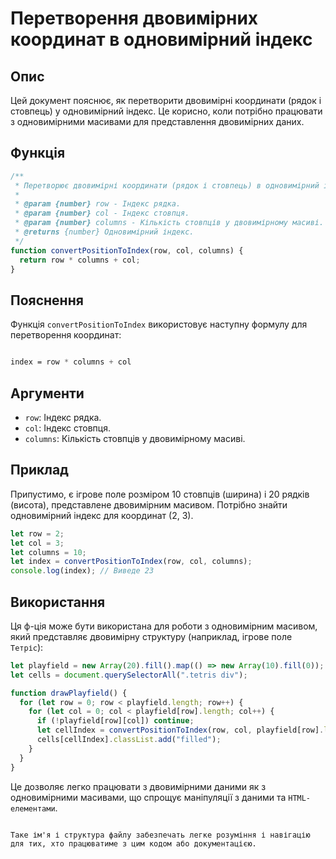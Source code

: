 # Перетворення двовимірних координат в одновимірний індекс

## Опис

Цей документ пояснює, як перетворити двовимірні координати (рядок і стовпець) у одновимірний індекс. Це корисно, коли потрібно працювати з одновимірними масивами для представлення двовимірних даних.

## Функція

```js
/**
 * Перетворює двовимірні координати (рядок і стовпець) в одновимірний індекс.
 *
 * @param {number} row - Індекс рядка.
 * @param {number} col - Індекс стовпця.
 * @param {number} columns - Кількість стовпців у двовимірному масиві.
 * @returns {number} Одновимірний індекс.
 */
function convertPositionToIndex(row, col, columns) {
  return row * columns + col;
}
```

## Пояснення

Функція `convertPositionToIndex` використовує наступну формулу для перетворення координат:

```css

index = row * columns + col
```

## Аргументи

- `row`: Індекс рядка.
- `col`: Індекс стовпця.
- `columns`: Кількість стовпців у двовимірному масиві.

## Приклад

Припустимо, є ігрове поле розміром 10 стовпців (ширина) і 20 рядків (висота), представлене двовимірним масивом. Потрібно знайти одновимірний індекс для координат (2, 3).

```js
let row = 2;
let col = 3;
let columns = 10;
let index = convertPositionToIndex(row, col, columns);
console.log(index); // Виведе 23
```

## Використання

Ця ф-ція може бути використана для роботи з одновимірним масивом, який представляє двовимірну структуру (наприклад, ігрове поле `Тетріс`):

```js
let playfield = new Array(20).fill().map(() => new Array(10).fill(0));
let cells = document.querySelectorAll(".tetris div");

function drawPlayfield() {
  for (let row = 0; row < playfield.length; row++) {
    for (let col = 0; col < playfield[row].length; col++) {
      if (!playfield[row][col]) continue;
      let cellIndex = convertPositionToIndex(row, col, playfield[row].length);
      cells[cellIndex].classList.add("filled");
    }
  }
}
```

Це дозволяє легко працювати з двовимірними даними як з одновимірними масивами, що спрощує маніпуляції з даними та `HTML-елементами`.

```vbnet

Таке ім'я і структура файлу забезпечать легке розуміння і навігацію для тих, хто працюватиме з цим кодом або документацією.

```
